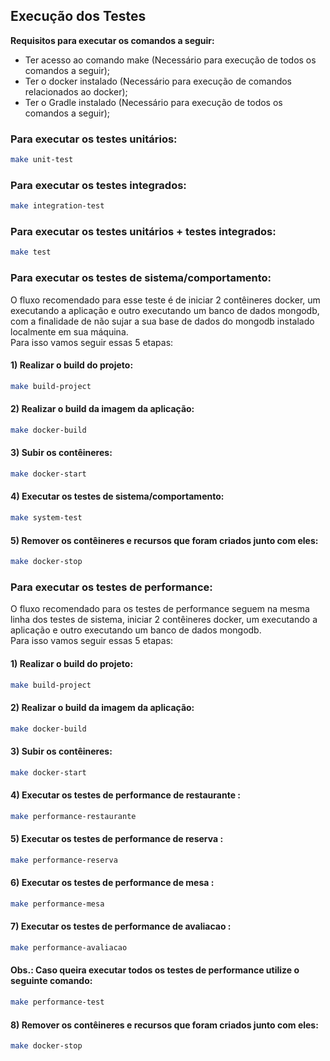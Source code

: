 ## Execução dos Testes
**Requisitos para executar os comandos a seguir:**
 - Ter acesso ao comando make (Necessário para execução de todos os comandos a seguir);
 - Ter o docker instalado (Necessário para execução de comandos relacionados ao docker);
 - Ter o Gradle instalado (Necessário para execução de todos os comandos a seguir);

### Para executar os testes unitários:
```sh
make unit-test
```

### Para executar os testes integrados:
```sh
make integration-test
```

### Para executar os testes unitários + testes integrados:
```sh
make test
```

### Para executar os testes de sistema/comportamento:
O fluxo recomendado para esse teste é de 
iniciar 2 contêineres docker, um executando a aplicação 
e outro executando um banco de dados mongodb, 
com a finalidade de não sujar a sua base de 
dados do mongodb instalado localmente em sua máquina.<br>
Para isso vamos seguir essas 5 etapas:<br>
#### 1) Realizar o build do projeto:
```sh
make build-project
```
#### 2) Realizar o build da imagem da aplicação:
```sh
make docker-build
```
#### 3) Subir os contêineres:
```sh
make docker-start
```
#### 4) Executar os testes de sistema/comportamento:
```sh
make system-test
```
#### 5) Remover os contêineres e recursos que foram criados junto com eles:
```sh
make docker-stop
```

### Para executar os testes de performance:
O fluxo recomendado para os testes de performance seguem 
na mesma linha dos testes de sistema,
iniciar 2 contêineres docker, um executando a aplicação
e outro executando um banco de dados mongodb.<br>
Para isso vamos seguir essas 5 etapas:<br>
#### 1) Realizar o build do projeto:
```sh
make build-project
```
#### 2) Realizar o build da imagem da aplicação:
```sh
make docker-build
```
#### 3) Subir os contêineres:
```sh
make docker-start
```
#### 4) Executar os testes de performance de restaurante :
```sh
make performance-restaurante
```
#### 5) Executar os testes de performance de reserva :
```sh
make performance-reserva
```
#### 6) Executar os testes de performance de mesa :
```sh
make performance-mesa
```
#### 7) Executar os testes de performance de avaliacao :
```sh
make performance-avaliacao
```
#### Obs.: Caso queira executar todos os testes de performance utilize o seguinte comando:
```sh
make performance-test
```
#### 8) Remover os contêineres e recursos que foram criados junto com eles:
```sh
make docker-stop
```